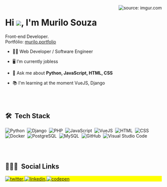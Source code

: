 <img align="right" src="https://i.imgur.com/hcj8CqT.jpg" title="source: imgur.com" />
<h1 align="left">Hi <img src="https://raw.githubusercontent.com/kaueMarques/kaueMarques/master/hi.gif" style:"width: 30px; height: 30px;">, I'm Murilo Souza</h1>
Front-end Developer. 
<br>
Portfólio: <a href="https://savitarms.github.io/portfolio/">murilo.portfolio</a>

- 👨‍💻 Web Developer / Software Engineer

- 🖥 I’m currently jobless

- 💬 Ask me about **Python, JavaScript, HTML, CSS**

- 📚 I'm learning at the moment VueJS, Django

<br><br>

## 🛠 &nbsp;Tech Stack

![Python](https://img.shields.io/badge/-Python-05122A?style=flat&logo=python)&nbsp;
![Django](https://img.shields.io/badge/-Django-05122A?style=flat&logo=django)&nbsp;
![PHP](https://img.shields.io/badge/-PHP-05122A?style=flat&logo=php)&nbsp;
![JavaScript](https://img.shields.io/badge/-JavaScript-05122A?style=flat&logo=javascript)&nbsp;
![VueJS](https://img.shields.io/badge/-Vue-05122A?style=flat&logo=vuedotjs&logoColor=fff)&nbsp;
![HTML](https://img.shields.io/badge/-HTML-05122A?style=flat&logo=HTML5)&nbsp;
![CSS](https://img.shields.io/badge/-CSS-05122A?style=flat&logo=CSS3&logoColor=1572B6)&nbsp;
![Docker](https://img.shields.io/badge/-Docker-05122A?style=flat&logo=docker)&nbsp;
![PostgreSQL](https://img.shields.io/badge/-PostgreSQL-05122A?style=flat&logo=postgresql)&nbsp;
![MySQL](https://img.shields.io/badge/-MySQL-05122A?style=flat&logo=mysql)&nbsp;
![GitHub](https://img.shields.io/badge/-GitHub-05122A?style=flat&logo=github)&nbsp;
![Visual Studio Code](https://img.shields.io/badge/-Visual%20Studio%20Code-05122A?style=flat&logo=visual-studio-code&logoColor=007ACC)&nbsp;


<br><br>

## 👨🏽‍🦲 &nbsp;Social Links

<p align="left" style="background:yellow">
<a href="https://twitter.com/savitarx" target="_blank">
  <img align="center" src="https://img.shields.io/badge/-savitarx-05122A?style=flat&logo=twitter" alt="twitter"/>  
</a>
<a href="https://linkedin.com/in/murilodeosouza" target="_blank">
  <img align="center" src="https://img.shields.io/badge/-murilodeosouza-05122A?style=flat&logo=linkedin" alt="linkedin"/>
</a>
<a href="https://codepen.io/murilodeosouza" target="_blank">
  <img align="center" src="https://img.shields.io/badge/-murilodeosouza-05122A?style=flat&logo=codepen" alt="codepen"/>
</a>
</p>

<!--
**savitarms/savitarms** is a ✨ _special_ ✨ repository because its `README.md` (this file) appears on your GitHub profile.

Here are some ideas to get you started:

- 🔭 I’m currently working on ...
- 🌱 I’m currently learning ...
- 👯 I’m looking to collaborate on ...
- 🤔 I’m looking for help with ...
- 💬 Ask me about ...
- 📫 How to reach me: ...
- 😄 Pronouns: ...
- ⚡ Fun fact: ...
-->
